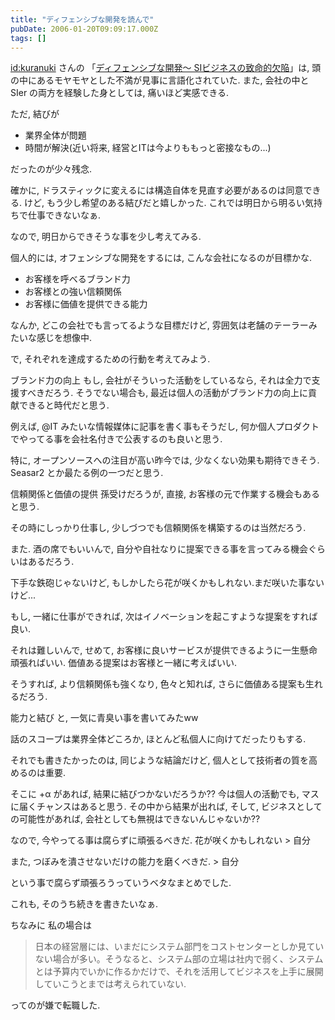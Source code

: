 ```yaml
---
title: "ディフェンシブな開発を読んで"
pubDate: 2006-01-20T09:09:17.000Z
tags: []
---
```


[id:kuranuki](http://blog.hatena.ne.jp/kuranuki/) さんの 「[ディフェンシブな開発〜 SIビジネスの致命的欠陥](http://d.hatena.ne.jp/kuranuki/20060116/p1/)」は, 頭の中にあるモヤモヤとした不満が見事に言語化されていた. また, 会社の中と SIer の両方を経験した身としては, 痛いほど実感できる.

ただ, 結びが

- 業界全体が問題
- 時間が解決(近い将来, 経営とITは今よりももっと密接なもの...)

だったのが少々残念.

確かに, ドラスティックに変えるには構造自体を見直す必要があるのは同意できる. けど, もう少し希望のある結びだと嬉しかった. これでは明日から明るい気持ちで仕事できないなぁ.

なので,  明日からできそうな事を少し考えてみる.

個人的には, オフェンシブな開発をするには, こんな会社になるのが目標かな.

- お客様を呼べるブランド力
- お客様との強い信頼関係
- お客様に価値を提供できる能力

なんか, どこの会社でも言ってるような目標だけど, 雰囲気は老舗のテーラーみたいな感じを想像中.

で, それぞれを達成するための行動を考えてみよう.

ブランド力の向上
もし, 会社がそういった活動をしているなら, それは全力で支援すべきだろう. そうでない場合も, 最近は個人の活動がブランド力の向上に貢献できると時代だと思う.

例えば, @IT みたいな情報媒体に記事を書く事もそうだし, 何か個人プロダクトでやってる事を会社名付きで公表するのも良いと思う.

特に, オープンソースへの注目が高い昨今では, 少なくない効果も期待できそう. Seasar2 とか最たる例の一つだと思う.

信頼関係と価値の提供
孫受けだろうが, 直接, お客様の元で作業する機会もあると思う.

その時にしっかり仕事し, 少しづつでも信頼関係を構築するのは当然だろう.

また. 酒の席でもいいんで, 自分や自社なりに提案できる事を言ってみる機会ぐらいはあるだろう.

下手な鉄砲じゃないけど, もしかしたら花が咲くかもしれない.まだ咲いた事ないけど...

もし, 一緒に仕事ができれば, 次はイノベーションを起こすような提案をすれば良い.

それは難しいんで, せめて, お客様に良いサービスが提供できるように一生懸命頑張ればいい. 価値ある提案はお客様と一緒に考えばいい.

そうすれば, より信頼関係も強くなり, 色々と知れば, さらに価値ある提案も生れるだろう.

能力と結び
と, 一気に青臭い事を書いてみたww

話のスコープは業界全体どころか, ほとんど私個人に向けてだったりもする.

それでも書きたかったのは, 同じような結論だけど, 個人として技術者の質を高めるのは重要.

そこに +α があれば, 結果に結びつかないだろうか?? 今は個人の活動でも, マスに届くチャンスはあると思う. その中から結果が出れば, そして, ビジネスとしての可能性があれば, 会社としても無視はできないんじゃないか??

なので, 今やってる事は腐らずに頑張るべきだ. 花が咲くかもしれない > 自分

また, つぼみを潰させないだけの能力を磨くべきだ. > 自分

という事で腐らず頑張ろうっていうベタなまとめでした.

これも, そのうち続きを書きたいなぁ.

ちなみに
私の場合は

> 日本の経営層には、いまだにシステム部門をコストセンターとしか見ていない場合が多い。そうなると、システム部の立場は社内で弱く、システムとは予算内でいかに作るかだけで、それを活用してビジネスを上手に展開していこうとまでは考えられていない.
>

ってのが嫌で転職した.